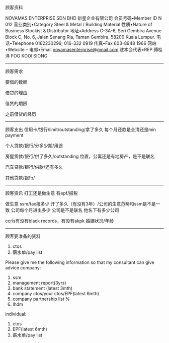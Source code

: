 顾客资料

NOVAMAS ENTERPRISE SDN BHD 新星企业有限公司
会员号码•Member ID
N 012
营业类别•Category
Steel & Metal / Building Material
性质•Nature of Business
Stockist & Distributor
地址•Address
C-3A-6, Seri Gembira Avenue Block C, No. 6, Jalan Senang Ria,
Taman Gembira, 58200 Kuala Lumpur.
电话•Telephone
0162230299; 016-332 0919
传真•Fax
603-8948 1966
网站•Website
–
电邮•Email
novamasenterprise@gmail.com
驻本会代表•REP
傅桂洋 FOO  KOOI  SIONG
 

-----------------
顾客需求


要借的数额

借贷的理由

借贷的期限

之前借贷的经历


--------------
顾客支出
信用卡/银行/limit/outstanding/拿了多久
每个月还款是全清还是min payment

个人贷款/银行/分多少期/用途

房屋贷款/银行/供了多久/outstanding
位置，公寓还是有地房产，是不是联名

汽车贷款/银行/供款/还有多久

其他贷款/银行/

-----------
顾客资讯
打工还是做生意
有epf/报税

做生意 ssm/tax报多少
开了多久（有没有3年）/公司的生意范畴和ssm是不是一致
公司每个月进出多少
公司是不是联名
他名下有多少公司

ccris有没有black records，有没有akpk
婚姻状况/年龄

-------
顾客要准备的资料
1. ctos
2. 薪水单/pay list

Please give me the following information so that my consultant can give advice
company:
1. ssm
2. management report(3yrs)
3. bank statement (latest 3mth)
4. company ctos/your ctos/EPF(latest 6mth)
5. company partnership list %
6. lhdm

 individual:
 1. ctos
 2. EPF(latest 6mth)
 3. 薪水单/pay list
 




